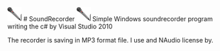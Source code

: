 ![](https://github.com/Gabee8/SoundRecorder/blob/main/SoundRecorder/images/mainicon.png) # SoundRecorder 
![](https://github.com/Gabee8/SoundRecorder/blob/main/SoundRecorder/images/mainicon.png) Simple Windows soundrecorder program writing the c# by Visual Studio 2010

The recorder is saving in MP3 format file. I use and NAudio license by.
